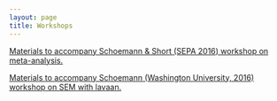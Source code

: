 ```yaml
---
layout: page
title: Workshops
---
```


[Materials to accompany Schoemann & Short (SEPA 2016) workshop on meta-analysis.](https://github.com/schoam4/Talks/blob/master/SEPA_meta/Meta_SEPA_040216.zip?raw=true)

[Materials to accompany Schoemann (Washington University, 2016) workshop on SEM with lavaan.](http://marlab.org)